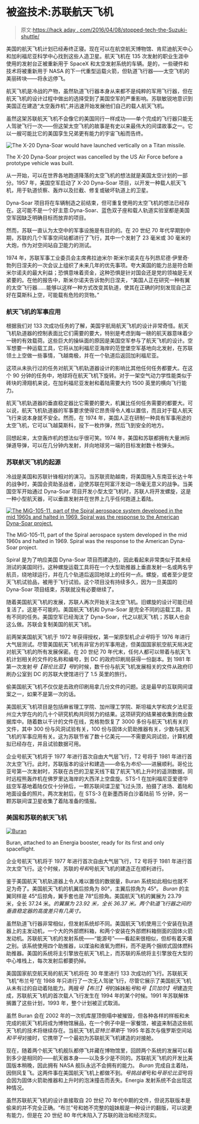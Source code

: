 # 被盗技术:苏联航天飞机

> 原文:[https://hack aday . com/2016/04/08/stopped-tech-the-Suzuki-shuttle/](https://hackaday.com/2016/04/08/stolen-tech-the-soviet-shuttle/)

美国的航天飞机计划已经寿终正寝。现在可以在航空航天博物馆、肯尼迪航天中心和加利福尼亚科学中心找到这些人造卫星。航天飞机在 135 次发射的职业生涯中使用的发射台正被重新用于 SpaceX 和太空发射系统的车辆。是的，一些硬件和技术将被重新用于 NASA 的下一代重型运载火箭，但轨道飞行器——太空飞机的美丽砖块——将永远停飞。

航天飞机是冷战的产物，虽然轨道飞行器本身从来都不是纯粹的军用飞行器，但在航天飞机的设计过程中做出的选择受到了美国空军的严重影响。苏联敏锐地意识到美国正在建造“太空轰炸机”,并迅速开始发展他们自己的载人航天飞机。

虽然这架苏联航天飞机不会像它的美国同行一样成功——单个完成的飞行器只能无人驾驶飞行一次——但这架太空飞机的故事是有史以来最伟大的间谍故事之一。它以一艘可能比它的美国孪生兄弟更有能力的宇宙飞船而告终。

![The X-20 Dyna-Soar would have launched vertically on a Titan missile.](../Images/5e573bfc35adc6b337ad08ba2abcc6aa.png)

The X-20 Dyna-Soar project was cancelled by the US Air Force before a prototype vehicle was built.

从一开始，可以在世界各地跑道降落的太空飞机的想法就是美国太空计划的一部分。1957 年，美国空军启动了 X-20 Dyna-Soar 项目，以开发一种载人航天飞机，用于轨道侦察、轰炸以及拦截、修复或破坏轨道上的卫星。

Dyna-Soar 项目将在车辆制造之前结束，但可重复使用的太空飞机的想法已经存在。这可能不是一个好主意:Dyna-Soar、蓝色双子座和载人轨道实验室都是美国空军因缺乏明确目标而放弃的项目。

然而，苏联一直认为太空中的军事设施是有目的的。在 20 世纪 70 年代早期到中期，苏联的几个军事空间站都进行了飞行，其中一个发射了 23 毫米或 30 毫米的大炮，作为对空间站自卫能力的测试。

1974 年，苏联军事工业委员会主席弗拉迪米尔·斯米尔诺夫在与列昂尼德·伊里奇·勃列日涅夫的一次会议上组织了未来几年的优先事项。夸大美国的能力总是符合斯米尔诺夫的最大利益；恐惧意味着资金，这种恐惧是针对国会还是党的领袖是无关紧要的。在他的报告中，斯米尔诺夫告诉勃列日涅夫，“美国人正在研究一种有翼的太空飞行器……能够以这样一种方式改变其轨道，使其在正确的时刻发现自己正好在莫斯科上空，可能载有危险的货物。”

### 航天飞机的军事应用

根据我们对 133 次成功任务的了解，美国宇航局航天飞机的设计非常奇怪。航天飞机轨道器的控制表面比它们需要的要大，特别是考虑到每一磅的航天器意味着少一磅的有效载荷。这些巨大的操纵面的原因是美国空军参与了航天飞机的设计。空军想要一种运载工具，它将从加利福尼亚海岸的范登堡空军基地向北发射，在苏联领土上空做一些事情，飞越南极，并在一个轨道后返回加利福尼亚。

这项从未执行过的任务对航天飞机轨道器设计的影响比其他任何任务都要大。在这个 90 分钟的任务中，地球将在航天飞机下旋转。对于一架空气动力学性能类似于砖块的滑翔机来说，在加利福尼亚发射和着陆需要大约 1500 英里的横向飞行能力。

航天飞机轨道器的垂直稳定器比它需要的要大，机翼比任何任务需要的都要大。可以说，航天飞机轨道器的军事要求使得它昂贵得令人难以置信，而且对于载人航天飞行来说本身就不安全。然而，在 1974 年，美国人正在研制一种具有军事用途的太空飞机，它可以飞越莫斯科，投下一枚炸弹，然后飞到安全的地方。

回想起来，太空轰炸机的想法似乎很可笑。1974 年，美国和苏联都拥有大量洲际弹道导弹，可以在几分钟内发射，并向地球另一端的目标发射数十枚弹头。

### 苏联航天飞机的起源

冷战是美国和苏联针锋相对的演习。当苏联资助越南，将美国拖入东南亚长达十年的战争时，美国会资助圣战者，迫使苏联在阿富汗发动一场毫无意义的战争。当美国空军开始通过 Dyna-Soar 项目开发小型太空飞机时，苏联人将开发螺旋，这是一种小型航天器，可以垂直发射并在世界上几乎任何跑道上着陆。

[![The MiG-105-11, part of the Spiral aerospace system developed in the mid 1960s and halted in 1969\. Spiral was the response to the American Dyna-Soar project.](../Images/2ae1127997932025a5d3785dc2670bec.png)](https://hackaday.com/wp-content/uploads/2016/03/spiral.jpg)

The MiG-105-11, part of the Spiral aerospace system developed in the mid 1960s and halted in 1969\. Spiral was the response to the American Dyna-Soar project.

Spiral 是为了响应美国 Dyna-Soar 项目而建造的，因此看起来非常类似于其未经测试的美国同行。这种螺旋运载工具将在一个大型助推器上垂直发射一名或两名宇航员，绕地球运行，并在几个轨道后返回地球上的任何一点。螺旋，或者至少是空天飞机试验品，被用于飞行试验。这个项目没有持续多久，因为一旦美国的 Dyna-Soar 项目结束，苏联就没有必要继续了。

随着美国航天飞机的发展，苏联人再次开始关注太空飞机。旧螺旋的设计可能已经复活了。这是不可能的。美国航天飞机和 Dyna-Soar 是完全不同的运载工具，具有不同的任务。美国空军已经淘汰了 Dyna-Soar，代之以航天飞机；苏联人也会这么做。苏联会复制美国的航天飞机。

前两架美国航天飞机于 1972 年获得授权，第一架原型机*企业号*将于 1976 年进行大气层测试。尽管美国航天飞机有非官方的军事用途，但美国国家航空航天局决定对航天飞机的所有发展保密。在 20 世纪 70 年代末，任何人都可以带着与航天飞机计划相关的文件的名称和编号，到 DC 的政府印刷局获得一份副本。到 1981 年第一次发射*号【哥伦比亚】号*的时候，数千份与航天飞机发展相关的文件从政府印刷办公室到 DC 的苏联大使馆进行了 1.5 英里的旅行。

偷美国航天飞机不仅仅是去政府印刷局拿几份文件的问题。这是最早的互联网间谍案之一，如果不是第一次的话。

美国航天飞机项目是包括麻省理工学院、加州理工学院、斯坦福大学和宾夕法尼亚州立大学在内的几十个研究机构共同努力的结果。这项研究的结果被收集到商业数据库中。随着数以千计的文件在线，克格勃恢复了 3000 多份与航天飞机有关的文件，其中 300 份与风洞试验有关，100 份与固体火箭助推器有关，少数与航天飞机的军事应用有关。这为苏联节省了数十亿美元——不需要风洞试验，计算机模拟已经存在，并且试验数据可用。

企业号航天飞机将于 1977 年进行首次自由大气层飞行，T2 号将于 1981 年进行首次太空飞行。此时，苏联版本的设计和建造——命名为*布伦*——进展顺利。哥伦比亚号第一次发射时，苏联在古巴的卫星天线下载了航天飞机上升时的遥测数据，同时远程熊轰炸机在佛罗里达海岸的大西洋上空盘旋。STS-1 在加利福尼亚爱德华兹空军基地着陆仅仅十分钟后，一颗苏联间谍卫星飞过头顶，拍摄了进场、着陆和地面设备的照片。两次发射后，在 STS-3 在新墨西哥白沙着陆前 15 分钟，另一颗苏联间谍卫星收集了着陆准备的情报。

### 美国和苏联的航天飞机

[![Buran](../Images/95f5409f713c3e7a6b16ebec800f69d0.png)](https://hackaday.com/wp-content/uploads/2016/03/buran.jpg)

Buran, attached to an Energia booster, ready for its first and only spaceflight.

企业号航天飞机将于 1977 年进行首次自由大气层飞行，T2 号将于 1981 年进行首次太空飞行。这个时候，苏联的*号和*号航天飞机的建造正在顺利进行。

鉴于美国航天飞机轨道器上令人难以置信的数据量，Buran 系统如此相似也就不足为奇了。美国航天飞机的机翼后掠角为 80°，主翼后掠角为 45°。 *Buran* 的主翼同样是 45°后掠角，翼手套也是 78°后掠角。美国航天飞机的翼展为 23.79 米，全长 37.24 米。*的翼展为 23.92 米，全长 36.37 米。两个轨道飞行器之间的垂直稳定器的高度差只有几英寸。*

虽然轨道飞行器非常相似，但发射系统却不同。美国航天飞机使用三个安装在轨道器上的主发动机，一个大的外部燃料箱，和两个安装在外部燃料箱侧面的固体火箭发动机。苏联航天飞机的发射系统——“能源号”——看起来很相似，但却有着天壤之别。该系统使用四个助推器，以煤油和液氧为燃料，而不是两个捆绑式固体燃料助推器。美国的系统将主引擎放在航天飞机上，而苏联的系统将主引擎放在大型的中心堆栈上，每次发射后都要扔掉。

美国国家航空航天局的航天飞机将在 30 年里进行 133 次成功的飞行。苏联航天飞机“布兰号”在 1988 年只进行了一次无人驾驶飞行，尽管它展示了美国航天飞机从未有过的自动着陆能力。两艘*号【布兰】号*的姊妹船*号*和*号【贝加尔】号*建造完成，苏联航天飞机的首次载人飞行发生在 1994 年的某个时候。1991 年苏联解体搁置了这些计划，1993 年，整个计划被正式取消。

虽然 Buran 会在 2002 年的一次机库屋顶倒塌中被摧毁，但各种各样的样板和未完成的航天飞机将成为博物馆展品，在一个例子中是一家餐馆，被盗来制造这些航天飞机的技术将继续存在。当航天飞机*亚特兰蒂斯*于 1995 年首次与俄罗斯空间站*和平号*对接时，它携带了一个最初为苏联航天飞机建造的对接舱。

现在，随着两个航天飞机舰队都停飞并藏在博物馆里，回顾两个系统的发展可以看到多少是相同的——航天器本身——以及多少是不同的。苏联航天飞机的开发比美国版本稍晚，因此拥有 NASA 舰队永远不会拥有的能力。 *Buran* 完成自主着陆，因侧风复飞。这两件事在美国航天飞机上都做不到。*号挑战者*号和*号哥伦比亚*号将会因为固体火箭助推器和上升时的泡沫撞击而丢失。Energia 发射系统不会出现这种情况。

虽然苏联航天飞机的设计直接取自 20 世纪 70 年代中期的文件，但说苏联版本是偷来的并不完全正确。“布兰”号和她不完整的姐妹舰是一种设计的翻版，可以说更有能力，但是在 20 世纪 80 年代末陷入了苏联的政治和经济现实。